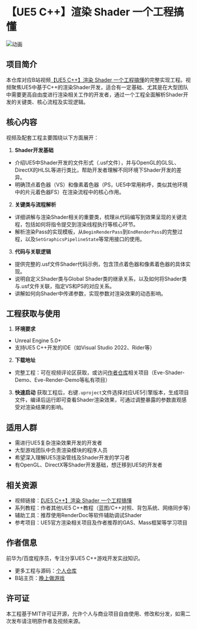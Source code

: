 # 【UE5 C++】渲染 Shader 一个工程搞懂

![动画](https://github.com/user-attachments/assets/41f50ce6-6431-4a42-9390-5e93013d3f5a)

## 项目简介

本仓库对应B站视频[【UE5 C++】渲染 Shader 一个工程搞懂](https://www.bilibili.com/video/BV1siAkeFE4z/?spm_id_from=333.788.videopod.sections&vd_source=ab67845b846f1632f14b7e2c4a6c5935)的完整实现工程。视频聚焦UE5中基于C++的渲染Shader开发，适合有一定基础、尤其是在大型团队中需要更高自由度进行渲染相关工作的开发者，通过一个工程全面解析Shader开发的关键类、核心流程及实现逻辑。

## 核心内容

视频及配套工程主要围绕以下方面展开：

1. **Shader开发基础**

- 介绍UE5中Shader开发的文件形式（.usf文件），并与OpenGL的GLSL、DirectX的HLSL等进行类比，帮助开发者理解不同环境下Shader开发的差异。
- 明确顶点着色器（VS）和像素着色器（PS，UE5中常用称呼，类似其他环境中的片元着色器FS）在渲染流程中的核心作用。

2. **关键类与流程解析**

- 详细讲解与渲染Shader相关的重要类，梳理从代码编写到效果呈现的关键流程，包括如何将指令提交到渲染线程执行等核心环节。
- 解析渲染Pass的实现模板，从`BeginRenderPass`到`EndRenderPass`的完整过程，以及`SetGraphicsPipelineState`等常用接口的使用。

3. **代码与关联逻辑**

- 提供完整的.usf文件Shader代码示例，包含顶点着色器和像素着色器的具体实现。
- 说明自定义Shader类与Global Shader类的继承关系，以及如何将Shader类与.usf文件关联，指定VS和PS的对应关系。
- 讲解如何向Shader中传递参数，实现参数对渲染效果的动态影响。

## 工程获取与使用

1. **环境要求**

- Unreal Engine 5.0+
- 支持UE5 C++开发的IDE（如Visual Studio 2022、Rider等）

2. **下载地址**

- 完整工程：可在视频评论区获取，或访问[作者仓库](https://github.com/AstroWYH)相关项目（Eve-Shader-Demo、Eve-Render-Demo等私有项目）

3. **快速启动**
   获取工程后，右键`.uproject`文件选择对应UE5引擎版本，生成项目文件，编译后运行即可查看Shader渲染效果，可通过调整暴露的参数直观感受对渲染结果的影响。

## 适用人群

- 需进行UE5复杂渲染效果开发的开发者
- 大型游戏团队中负责渲染模块的程序人员
- 希望深入理解UE5渲染管线及Shader开发的学习者
- 有OpenGL、DirectX等Shader开发基础，想迁移到UE5的开发者

## 相关资源

- 视频链接：[【UE5 C++】渲染 Shader 一个工程搞懂](https://www.bilibili.com/video/BV1.../?spm_id_from=333.788.videopod.sections&vd_source=ab67845b846f1632f14b7e2c4a6c5935)
- 系列教程：作者其他UE5 C++教程（蓝图/C++对照、背包系统、网络同步等）
- 辅助工具：推荐使用RenderDoc等软件辅助调试Shader
- 参考项目：UE5官方渲染相关项目及作者推荐的GAS、Mass框架等学习项目

## 作者信息

前华为/百度程序员，专注分享UE5 C++游戏开发实战知识。

- 更多工程与源码：[个人仓库](https://github.com/AstroWYH)
- B站主页：[晚上做游戏](https://space.bilibili.com/89037636?spm_id_from=333.1007.0.0)

## 许可证

本工程基于MIT许可证开源，允许个人与商业项目自由使用、修改和分发，如需二次发布请注明原作者及视频来源。
